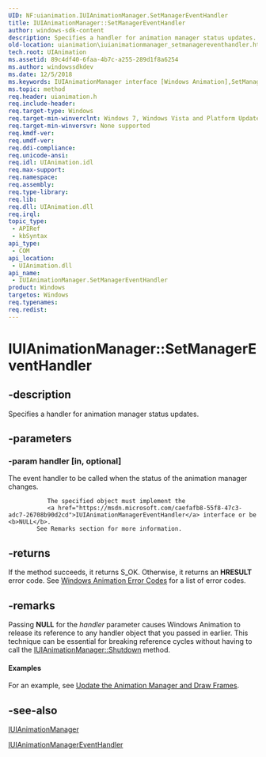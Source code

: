 ```yaml
---
UID: NF:uianimation.IUIAnimationManager.SetManagerEventHandler
title: IUIAnimationManager::SetManagerEventHandler
author: windows-sdk-content
description: Specifies a handler for animation manager status updates.
old-location: uianimation\iuianimationmanager_setmanagereventhandler.htm
tech.root: UIAnimation
ms.assetid: 89c4df40-6faa-4b7c-a255-289d1f8a6254
ms.author: windowssdkdev
ms.date: 12/5/2018
ms.keywords: IUIAnimationManager interface [Windows Animation],SetManagerEventHandler method, IUIAnimationManager.SetManagerEventHandler, IUIAnimationManager::SetManagerEventHandler, SetManagerEventHandler, SetManagerEventHandler method [Windows Animation], SetManagerEventHandler method [Windows Animation],IUIAnimationManager interface, uianimation.iuianimationmanager_setmanagereventhandler, uianimation/IUIAnimationManager::SetManagerEventHandler
ms.topic: method
req.header: uianimation.h
req.include-header: 
req.target-type: Windows
req.target-min-winverclnt: Windows 7, Windows Vista and Platform Update for Windows Vista [desktop apps \| UWP apps]
req.target-min-winversvr: None supported
req.kmdf-ver: 
req.umdf-ver: 
req.ddi-compliance: 
req.unicode-ansi: 
req.idl: UIAnimation.idl
req.max-support: 
req.namespace: 
req.assembly: 
req.type-library: 
req.lib: 
req.dll: UIAnimation.dll
req.irql: 
topic_type:
 - APIRef
 - kbSyntax
api_type:
 - COM
api_location:
 - UIAnimation.dll
api_name:
 - IUIAnimationManager.SetManagerEventHandler
product: Windows
targetos: Windows
req.typenames: 
req.redist: 
---
```


# IUIAnimationManager::SetManagerEventHandler


## -description


Specifies a handler for animation manager status updates.


## -parameters




### -param handler [in, optional]

The event handler to be called when the status of the animation manager changes.  
               
               The specified object must implement the
               <a href="https://msdn.microsoft.com/caefafb8-55f8-47c3-adc7-26708b90d2cd">IUIAnimationManagerEventHandler</a> interface or be <b>NULL</b>.
            See Remarks section for more information.


## -returns



If the method succeeds, it returns S_OK. Otherwise, it returns an <b>HRESULT</b> error code. See <a href="https://msdn.microsoft.com/38f15d61-d415-4c7d-b454-5144fc7c9b1e">Windows Animation Error Codes</a> for a list of error codes.




## -remarks



Passing <b>NULL</b> for the <i>handler</i> parameter causes Windows Animation to release its reference to any handler object that you passed in earlier. This technique can be essential for breaking reference cycles without having to call the <a href="https://msdn.microsoft.com/3bcce52c-d29a-423c-ae76-eb88cbe8c8df">IUIAnimationManager::Shutdown</a> method.


#### Examples

For an example, see <a href="https://msdn.microsoft.com/c4f746c3-e47c-4b82-a41b-e2c0d177d097">Update the Animation Manager and Draw Frames</a>.

<div class="code"></div>



## -see-also




<a href="https://msdn.microsoft.com/21f16c65-90aa-4b1f-93bc-8ee0488c6ded">IUIAnimationManager</a>



<a href="https://msdn.microsoft.com/caefafb8-55f8-47c3-adc7-26708b90d2cd">IUIAnimationManagerEventHandler</a>
 

 

